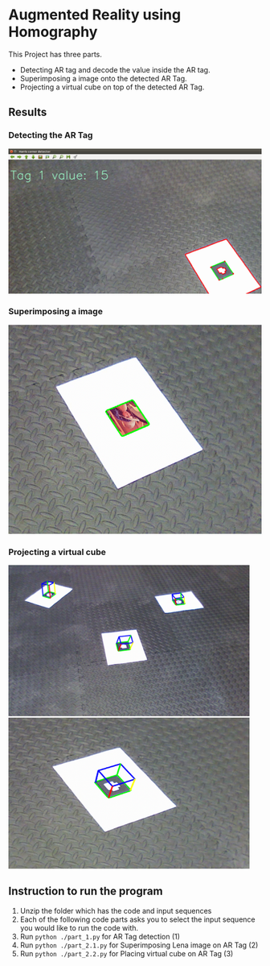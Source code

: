 # Augmented Reality using Homography
This Project has three parts.
* Detecting AR tag and decode the value inside the AR tag.
* Superimposing a image onto the detected AR Tag.
* Projecting a virtual cube on top of the detected AR Tag.

## Results
### Detecting the AR Tag
![Detecting the AR Tag](Results/image16.png)

### Superimposing a image
![Detecting the AR Tag](Results/image6.png)

### Projecting a virtual cube
<img src="Results/image4.png" width="480" height ="300"> <img src="Results/image18.png" width="480" height ="300">


## Instruction to run the program
1. Unzip the folder which has the code and input sequences
2. Each of the following code parts asks you to select the input sequence you would like to run the code with.
3. Run `python ./part_1.py` for AR Tag detection (1)
4. Run `python ./part_2.1.py` for Superimposing Lena image on AR Tag (2)
5. Run `python ./part_2.2.py` for Placing virtual cube on AR Tag (3)
